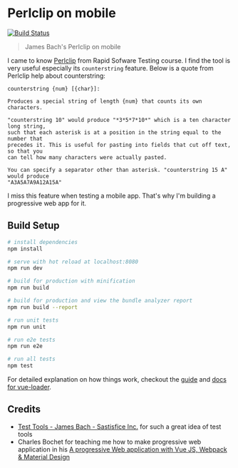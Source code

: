 # Perlclip on mobile

[![Build Status](https://travis-ci.org/juacompe/perlclip.svg?branch=master)](https://travis-ci.org/juacompe/perlclip)

> James Bach's Perlclip on mobile

I came to know [Perlclip](http://www.satisfice.com/tools.shtml) from Rapid Sofware Testing course. I find the tool is very useful especially its `counterstring` feature. Below is a quote from Perlclip help about counterstring:

```
counterstring {num} [{char}]:

Produces a special string of length {num} that counts its own characters.

"counterstring 10" would produce "*3*5*7*10*" which is a ten character long string,
such that each asterisk is at a position in the string equal to the number that
precedes it. This is useful for pasting into fields that cut off text, so that you
can tell how many characters were actually pasted.

You can specify a separator other than asterisk. "counterstring 15 A" would produce
"A3A5A7A9A12A15A"
```

I miss this feature when testing a mobile app. That's why I'm building a progressive web app for it.

## Build Setup

``` bash
# install dependencies
npm install

# serve with hot reload at localhost:8080
npm run dev

# build for production with minification
npm run build

# build for production and view the bundle analyzer report
npm run build --report

# run unit tests
npm run unit

# run e2e tests
npm run e2e

# run all tests
npm test
```

For detailed explanation on how things work, checkout the [guide](http://vuejs-templates.github.io/webpack/) and [docs for vue-loader](http://vuejs.github.io/vue-loader).

## Credits

- [Test Tools - James Bach - Sastisfice Inc.](http://www.satisfice.com/tools.shtml) for such a great idea of test tools
- Charles Bochet for teaching me how to make progressive web application in his [A progressive Web application with Vue JS, Webpack & Material Design](https://blog.sicara.com/a-progressive-web-application-with-vue-js-webpack-material-design-part-1-c243e2e6e402)
